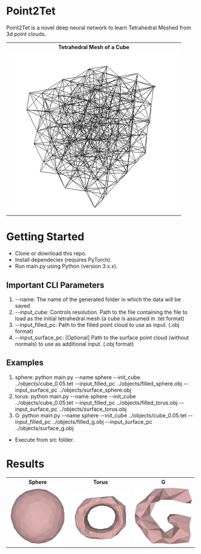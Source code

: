 # Point2Tet
Point2Tet is a novel deep neural network to learn Tetrahedral Meshed from 3d point clouds.

<table>
  <tr><th>Tetrahedral Mesh of a Cube</th></tr>
  <tr><td><img src="/images/quartet_0.1.png" /></td></tr>
</table>

# Getting Started
* Clone or download this repo.
* Install dependecies (requires PyTorch).
* Run main.py using Python (version 3.x.x).

## Important CLI Parameters
1. --name: The name of the generated folder in which the data will be saved
2. --input_cube: Controls resolution. Path to the file containing the file to load as the initial tetrahedral mesh (a cube is assumed in .tet format)
3. --input_filled_pc: Path to the filled point cloud to use as input. (.obj format)
4. --input_surface_pc: [Optional] Path to the surface point cloud (without normals) to use as additional input. (.obj format)

## Examples
1. sphere: python main.py --name sphere --init_cube ../objects/cube_0.05.tet --input_filled_pc ../objects/filled_sphere.obj --input_surface_pc ../objects/surface_sphere.obj 
2. torus: python main.py --name sphere --init_cube ../objects/cube_0.05.tet --input_filled_pc ../objects/filled_torus.obj --input_surface_pc ../objects/surface_torus.obj
3. G: python main.py --name sphere --init_cube ../objects/cube_0.05.tet --input_filled_pc ../objects/filled_g.obj --input_surface_pc ../objects/surface_g.obj
* Execute from src folder.
# Results
<table>
  <tr>
    <th>Sphere</th>
    <th>Torus</th>
    <th>G</th>
  </tr>
  <tr>
    <td width=30%><img src="/images/sphere2.JPG" width=100% /></td>
    <td width=30%><img src="/images/torus_0.05.JPG" width=100% /></td>
    <td width=30%><img src="/images/g005.JPG" width=100% /></td>
  </tr>
</table>
